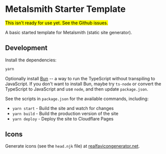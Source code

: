 # Metalsmith Starter Template

<mark>This isn't ready for use yet. See the Github issues.</mark>

A basic started template for Metalsmith (static site generator).

## Development

Install the dependencies:

```sh
yarn
```

Optionally install [Bun](https://bun.sh/) -- a way to run the TypeScript without transpiling to JavaScript. If you don't want to install Bun, maybe try `ts-node` or convert the TypeScript to JavaScript and use `node`, and then update `package.json`.

See the scripts in `package.json` for the available commands, including:

- `yarn start` - Build the site and watch for changes
- `yarn build` - Build the production version of the site
- `yarn deploy` - Deploy the site to Cloudflare Pages

## Icons

Generate icons (see the `head.njk` file) at [realfavicongenerator.net](https://realfavicongenerator.net/).
